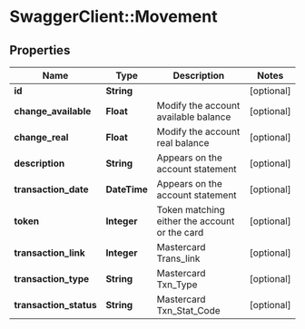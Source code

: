 # SwaggerClient::Movement

## Properties
Name | Type | Description | Notes
------------ | ------------- | ------------- | -------------
**id** | **String** |  | [optional] 
**change_available** | **Float** | Modify the account available balance | [optional] 
**change_real** | **Float** | Modify the account real balance | [optional] 
**description** | **String** | Appears on the account statement | [optional] 
**transaction_date** | **DateTime** | Appears on the account statement | [optional] 
**token** | **Integer** | Token matching either the account or the card | [optional] 
**transaction_link** | **Integer** | Mastercard Trans_link | [optional] 
**transaction_type** | **String** | Mastercard Txn_Type | [optional] 
**transaction_status** | **String** | Mastercard Txn_Stat_Code | [optional] 


